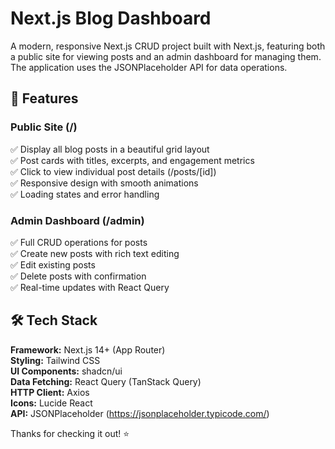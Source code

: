 # Next.js Blog Dashboard

A modern, responsive Next.js CRUD project built with Next.js, featuring both a public site for viewing posts and an admin dashboard for managing them. The application uses the JSONPlaceholder API for data operations.

## 🚀 Features

### Public Site (/)
✅ Display all blog posts in a beautiful grid layout  
✅ Post cards with titles, excerpts, and engagement metrics  
✅ Click to view individual post details (/posts/[id])  
✅ Responsive design with smooth animations  
✅ Loading states and error handling  

### Admin Dashboard (/admin)
✅ Full CRUD operations for posts  
✅ Create new posts with rich text editing  
✅ Edit existing posts  
✅ Delete posts with confirmation  
✅ Real-time updates with React Query  

## 🛠️ Tech Stack
**Framework:** Next.js 14+ (App Router)  
**Styling:** Tailwind CSS  
**UI Components:** shadcn/ui  
**Data Fetching:** React Query (TanStack Query)  
**HTTP Client:** Axios  
**Icons:** Lucide React  
**API:** JSONPlaceholder (https://jsonplaceholder.typicode.com/)

Thanks for checking it out! ⭐
